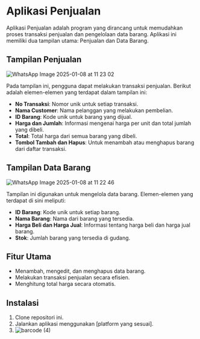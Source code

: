 # Aplikasi Penjualan

Aplikasi Penjualan adalah program yang dirancang untuk memudahkan proses transaksi penjualan dan pengelolaan data barang. Aplikasi ini memiliki dua tampilan utama: Penjualan dan Data Barang.

## Tampilan Penjualan

![WhatsApp Image 2025-01-08 at 11 23 02](https://github.com/user-attachments/assets/860a3791-751a-4e2e-a4b1-19b77c33ba16)

Pada tampilan ini, pengguna dapat melakukan transaksi penjualan. Berikut adalah elemen-elemen yang terdapat dalam tampilan ini:
- **No Transaksi**: Nomor unik untuk setiap transaksi.
- **Nama Customer**: Nama pelanggan yang melakukan pembelian.
- **ID Barang**: Kode unik untuk barang yang dijual.
- **Harga dan Jumlah**: Informasi mengenai harga per unit dan total jumlah yang dibeli.
- **Total**: Total harga dari semua barang yang dibeli.
- **Tombol Tambah dan Hapus**: Untuk menambah atau menghapus barang dari daftar transaksi.

## Tampilan Data Barang

![WhatsApp Image 2025-01-08 at 11 22 46](https://github.com/user-attachments/assets/5d6b54d0-435b-49e6-b689-d94d2451e773)

Tampilan ini digunakan untuk mengelola data barang. Elemen-elemen yang terdapat di sini meliputi:
- **ID Barang**: Kode unik untuk setiap barang.
- **Nama Barang**: Nama dari barang yang tersedia.
- **Harga Beli dan Harga Jual**: Informasi tentang harga beli dan harga jual barang.
- **Stok**: Jumlah barang yang tersedia di gudang.

## Fitur Utama
- Menambah, mengedit, dan menghapus data barang.
- Melakukan transaksi penjualan secara efisien.
- Menghitung total harga secara otomatis.

## Instalasi
1. Clone repositori ini.
2. Jalankan aplikasi menggunakan [platform yang sesuai].
3. ![barcode (4)](https://github.com/user-attachments/assets/491a5811-814c-49fd-8a4c-f741a1e88029)

